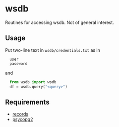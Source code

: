 wsdb
====

Routines for accessing wsdb. Not of general interest.

Usage
-----

Put two-line text in `wsdb/credentials.txt` as in
```
  user
  password
```

and

```python
  from wsdb import wsdb
  df = wsdb.query("<query>")
```

Requirements
------------

- [records](https://github.com/kennet/records)
- [psycopg2](http://initd.org/psycopg/)
